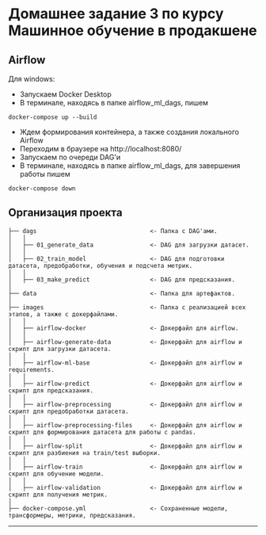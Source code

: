 # Домашнее задание 3 по курсу Машинное обучение в продакшене
## Airflow
Для windows:
- Запускаем Docker Desktop
- В терминале, находясь в папке airflow_ml_dags, пишем
~~~
docker-compose up --build
~~~
- Ждем формирования контейнера, а также создания локального Airflow
- Переходим в браузере на http://localhost:8080/
- Запускаем по очереди DAG'и
- В терминале, находясь в папке airflow_ml_dags, для завершения работы пишем
~~~
docker-compose down
~~~
Организация проекта
------------
    ├── dags                                <- Папка с DAG'ами.
    │   │
    │   ├── 01_generate_data                <- DAG для загрузки датасет.
    │   │
    │   ├── 02_train_model                  <- DAG для подготовки датасета, предобработки, обучения и подсчета метрик.
    │   │
    │   ├── 03_make_predict                 <- DAG для предсказания.
    │
    ├── data                                <- Папка для артефактов.
    │
    ├── images                              <- Папка с реализацией всех этапов, а также с докерфайлами.
    │   │
    │   ├── airflow-docker                  <- Докерфайл для airflow.
    │   │
    │   ├── airflow-generate-data           <- Докерфайл для airflow и скрипт для загрузки датасета.
    │   │
    │   ├── airflow-ml-base                 <- Докерфайл для airflow и requirements.
    │   │
    │   ├── airflow-predict                 <- Докерфайл для airflow и скрипт для предсказания.
    │   │
    │   ├── airflow-preprocessing           <- Докерфайл для airflow и скрипт для предобработки датасета.
    │   │
    │   ├── airflow-preprocessing-files     <- Докерфайл для airflow и скрипт для формирования датасета для работы с pandas.
    │   │
    │   ├── airflow-split                   <- Докерфайл для airflow и скрипт для разбиения на train/test выборки.
    │   │
    │   ├── airflow-train                   <- Докерфайл для airflow и скрипт для обучение модели.
    │   │
    │   ├── airflow-validation              <- Докерфайл для airflow и скрипт для получения метрик.
    │
    ├── docker-compose.yml                  <- Сохраненные модели, трансформеры, метрики, предсказания.
------------